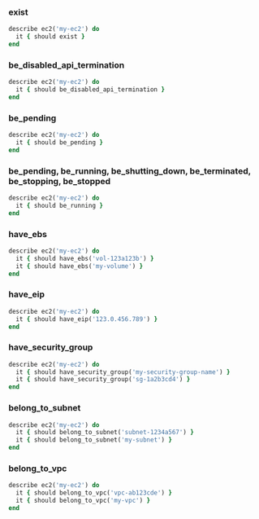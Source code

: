 ### exist

```ruby
describe ec2('my-ec2') do
  it { should exist }
end
```

### be_disabled_api_termination

```ruby
describe ec2('my-ec2') do
  it { should be_disabled_api_termination }
end
```

### be_pending

```ruby
describe ec2('my-ec2') do
  it { should be_pending }
end
```

### be_pending, be_running, be_shutting_down, be_terminated, be_stopping, be_stopped

```ruby
describe ec2('my-ec2') do
  it { should be_running }
end
```

### have_ebs

```ruby
describe ec2('my-ec2') do
  it { should have_ebs('vol-123a123b') }
  it { should have_ebs('my-volume') }
end
```

### have_eip

```ruby
describe ec2('my-ec2') do
  it { should have_eip('123.0.456.789') }
end
```

### have_security_group

```ruby
describe ec2('my-ec2') do
  it { should have_security_group('my-security-group-name') }
  it { should have_security_group('sg-1a2b3cd4') }
end
```

### belong_to_subnet

```ruby
describe ec2('my-ec2') do
  it { should belong_to_subnet('subnet-1234a567') }
  it { should belong_to_subnet('my-subnet') }
end
```

### belong_to_vpc

```ruby
describe ec2('my-ec2') do
  it { should belong_to_vpc('vpc-ab123cde') }
  it { should belong_to_vpc('my-vpc') }
end
```
